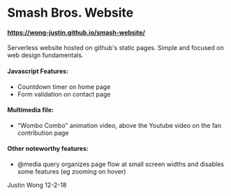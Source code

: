 # Smash Bros. Website

#### https://wong-justin.github.io/smash-website/

Serverless website hosted on github's static pages. Simple and focused on web design fundamentals.

#### Javascript Features:
- Countdown timer on home page
- Form validation on contact page 
    
#### Multimedia file:
- "Wombo Combo" animation video, above the Youtube video on the fan contribution page
    
#### Other noteworthy features:
- @media query organizes page flow at small screen widths and disables some features (eg zooming on hover)

Justin Wong
12-2-18
